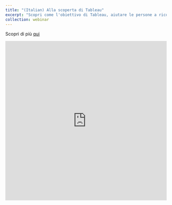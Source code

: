 ```yaml
---
title: "(Italian) Alla scoperta di Tableau"
excerpt: "Scopri come l'obiettivo di Tableau, aiutare le persone a riconoscere e comprendere i dati, può rivoluzionare la tua organizzazione grazie alla potenza dei dati."
collection: webinar
---
```

Scopri di più [qui](https://www.tableau.com/it-it/learn/webinars/alla-scoperta-di-tableau)
<iframe src="https://f1.media.brightcove.com/12/3798483592001/3798483592001_6123199857001_6123193575001.mp4" name="Alla Scoperta di Tableau" scrolling="No" height="500px" width="100%" style="border: none;"></iframe>


